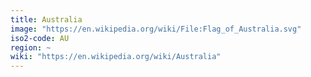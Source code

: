 ```yaml
---
title: Australia
image: "https://en.wikipedia.org/wiki/File:Flag_of_Australia.svg"
iso2-code: AU
region: ~
wiki: "https://en.wikipedia.org/wiki/Australia"
---
```

